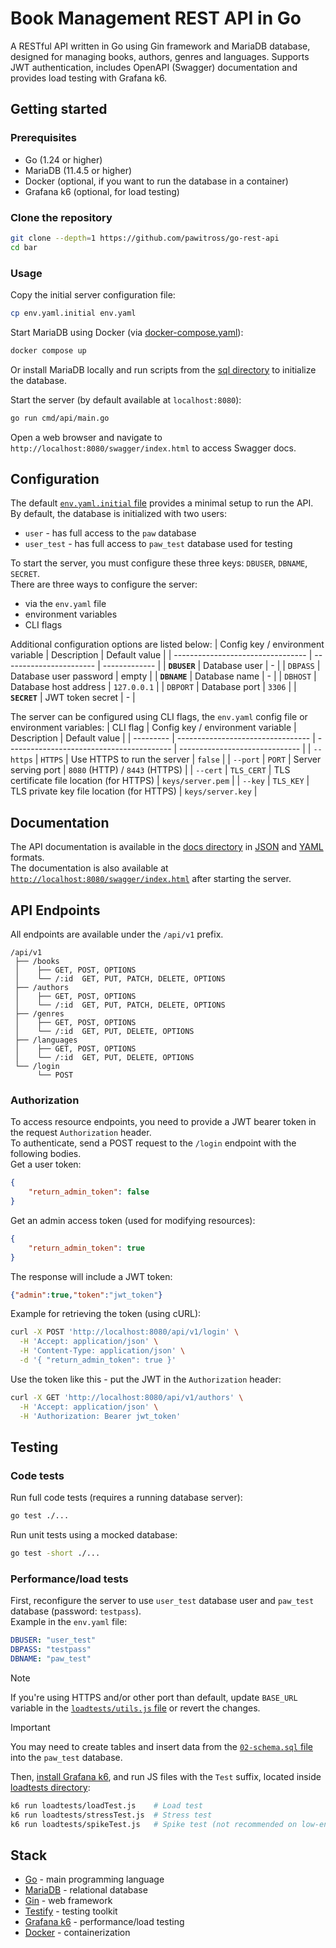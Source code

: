# Book Management REST API in Go

A RESTful API written in Go using Gin framework and MariaDB database, designed for managing books, authors, genres and languages.
Supports JWT authentication, includes OpenAPI (Swagger) documentation and provides load testing with Grafana k6.

## Getting started

### Prerequisites
 - Go (1.24 or higher)
 - MariaDB (11.4.5 or higher)
 - Docker (optional, if you want to run the database in a container)
 - Grafana k6 (optional, for load testing)

### Clone the repository

```sh
git clone --depth=1 https://github.com/pawitross/go-rest-api
cd bar
```

### Usage

Copy the initial server configuration file:
```sh
cp env.yaml.initial env.yaml
```

Start MariaDB using Docker (via [docker-compose.yaml](/docker-compose.yaml)):
```sh
docker compose up
```
Or install MariaDB locally and run scripts from the [sql directory](/sql) to initialize the database.

Start the server (by default available at `localhost:8080`):
```sh
go run cmd/api/main.go
```

Open a web browser and navigate to `http://localhost:8080/swagger/index.html` to access Swagger docs.

## Configuration

The default [`env.yaml.initial` file](/env.yaml.initial) provides a minimal setup to run the API.\
By default, the database is initialized with two users:
 - `user` - has full access to the `paw` database
 - `user_test` - has full access to `paw_test` database used for testing

To start the server, you must configure these three keys: `DBUSER`, `DBNAME`, `SECRET`.\
There are three ways to configure the server:
 - via the `env.yaml` file
 - environment variables
 - CLI flags

Additional configuration options are listed below:
| Config key / environment variable | Description             | Default value |
| --------------------------------- | ----------------------- | ------------- |
| **`DBUSER`**                      | Database user           | -             |
| `DBPASS`                          | Database user password  | empty         |
| **`DBNAME`**                      | Database name           | -             |
| `DBHOST`                          | Database host address   | `127.0.0.1`   |
| `DBPORT`                          | Database port           | `3306`        |
| **`SECRET`**                      | JWT token secret        | -             |

The server can be configured using CLI flags, the `env.yaml` config file or environment variables:
| CLI flag  | Config key / environment variable | Description                               | Default value                  |
| --------- | --------------------------------- | ----------------------------------------- | ------------------------------ |
| `--https` | `HTTPS`                           | Use HTTPS to run the server               | `false`                        |
| `--port`  | `PORT`                            | Server serving port                       | `8080` (HTTP) / `8443` (HTTPS) |
| `--cert`  | `TLS_CERT`                        | TLS certificate file location (for HTTPS) | `keys/server.pem`              |
| `--key`   | `TLS_KEY`                         | TLS private key file location (for HTTPS) | `keys/server.key`              |

## Documentation

The API documentation is available in the [docs directory](/docs) in [JSON](/docs/swagger.json) and [YAML](/docs/swagger.yaml) formats.\
The documentation is also available at [`http://localhost:8080/swagger/index.html`](`http://localhost:8080/swagger/index.html`) after starting the server.

## API Endpoints

All endpoints are available under the `/api/v1` prefix.
```
/api/v1
 ├── /books
 │    ├── GET, POST, OPTIONS
 │    └── /:id  GET, PUT, PATCH, DELETE, OPTIONS
 ├── /authors
 │    ├── GET, POST, OPTIONS
 │    └── /:id  GET, PUT, PATCH, DELETE, OPTIONS
 ├── /genres
 │    ├── GET, POST, OPTIONS
 │    └── /:id  GET, PUT, DELETE, OPTIONS
 ├── /languages
 │    ├── GET, POST, OPTIONS
 │    └── /:id  GET, PUT, DELETE, OPTIONS
 └── /login
      └── POST
```

### Authorization

To access resource endpoints, you need to provide a JWT bearer token in the request `Authorization` header.\
To authenticate, send a POST request to the `/login` endpoint with the following bodies.\
Get a user token:
```json
{
    "return_admin_token": false
}
```
Get an admin access token (used for modifying resources):
```json
{
    "return_admin_token": true
}
```

The response will include a JWT token:
```json
{"admin":true,"token":"jwt_token"}
```

Example for retrieving the token (using cURL):
```sh
curl -X POST 'http://localhost:8080/api/v1/login' \
  -H 'Accept: application/json' \
  -H 'Content-Type: application/json' \
  -d '{ "return_admin_token": true }'
```

Use the token like this - put the JWT in the `Authorization` header:
```sh
curl -X GET 'http://localhost:8080/api/v1/authors' \
  -H 'Accept: application/json' \
  -H 'Authorization: Bearer jwt_token'
```

## Testing

### Code tests

Run full code tests (requires a running database server):
```sh
go test ./...
```

Run unit tests using a mocked database:
```sh
go test -short ./...
```

### Performance/load tests

First, reconfigure the server to use `user_test` database user and `paw_test` database (password: `testpass`).\
Example in the `env.yaml` file:
```yaml
DBUSER: "user_test"
DBPASS: "testpass"
DBNAME: "paw_test"
```

> [!NOTE]
> If you're using HTTPS and/or other port than default, update `BASE_URL` variable in the [`loadtests/utils.js` file](/loadtests/utils.js) or revert the changes.

> [!IMPORTANT]
> You may need to create tables and insert data from the [`02-schema.sql` file](/sql/02-schema.sql) into the `paw_test` database.

Then, [install Grafana k6](https://grafana.com/docs/k6/latest/set-up/install-k6/),
and run JS files with the `Test` suffix, located inside [loadtests directory](/loadtests):
```sh
k6 run loadtests/loadTest.js    # Load test
k6 run loadtests/stressTest.js  # Stress test
k6 run loadtests/spikeTest.js   # Spike test (not recommended on low-end systems)
```

## Stack

 - [Go](https://go.dev/) - main programming language
 - [MariaDB](https://mariadb.org/) - relational database
 - [Gin](https://github.com/gin-gonic/gin) - web framework
 - [Testify](https://github.com/stretchr/testify) - testing toolkit
 - [Grafana k6](https://k6.io/) - performance/load testing
 - [Docker](https://www.docker.com/) - containerization
